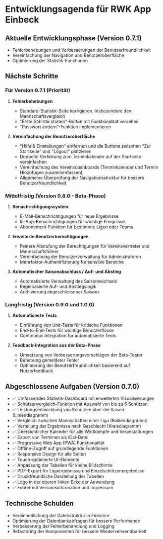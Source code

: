 # Entwicklungsagenda für RWK App Einbeck

## Aktuelle Entwicklungsphase (Version 0.7.1)
- Fehlerbehebungen und Verbesserungen der Benutzerfreundlichkeit
- Vereinfachung der Navigation und Benutzeroberfläche
- Optimierung der Statistik-Funktionen

## Nächste Schritte

### Für Version 0.7.1 (Priorität)
1. **Fehlerbehebungen**
   - Standard-Statistik-Seite korrigieren, insbesondere den Mannschaftsvergleich
   - "Erste Schritte starten"-Button mit Funktionalität versehen
   - "Passwort ändern"-Funktion implementieren

2. **Vereinfachung der Benutzeroberfläche**
   - "Hilfe & Einstellungen" entfernen und die Buttons zwischen "Zur Startseite" und "Logout" platzieren
   - Doppelte Verlinkung zum Terminkalender auf der Startseite vereinfachen
   - Vereinfachung des Vereinsdashboards (Terminkalender und Termin Hinzufügen zusammenfassen)
   - Allgemeine Überprüfung der Navigationsstruktur für bessere Benutzerfreundlichkeit

### Mittelfristig (Version 0.8.0 - Beta-Phase)
1. **Benachrichtigungssystem**
   - E-Mail-Benachrichtigungen für neue Ergebnisse
   - In-App-Benachrichtigungen für wichtige Ereignisse
   - Abonnement-Funktion für bestimmte Ligen oder Teams

2. **Erweiterte Benutzerberechtigungen**
   - Feinere Abstufung der Berechtigungen für Vereinsvertreter und Mannschaftsführer
   - Vereinfachung der Benutzerverwaltung für Administratoren
   - Mehrfaktor-Authentifizierung für sensible Bereiche

3. **Automatischer Saisonabschluss / Auf- und Abstieg**
   - Automatisierte Verwaltung des Saisonwechsels
   - Regelbasierte Auf- und Abstiegslogik
   - Archivierung abgeschlossener Saisons

### Langfristig (Version 0.9.0 und 1.0.0)
1. **Automatisierte Tests**
   - Einführung von Unit-Tests für kritische Funktionen
   - End-to-End-Tests für wichtige Benutzerflüsse
   - Continuous Integration für automatisierte Tests

2. **Feedback-Integration aus der Beta-Phase**
   - Umsetzung von Verbesserungsvorschlägen der Beta-Tester
   - Behebung gemeldeter Fehler
   - Optimierung der Benutzerfreundlichkeit basierend auf Nutzerfeedback

## Abgeschlossene Aufgaben (Version 0.7.0)
- ✅ Umfassendes Statistik-Dashboard mit erweiterten Visualisierungen
- ✅ Schützenvergleich-Funktion mit Auswahl von bis zu 6 Schützen
- ✅ Leistungsentwicklung von Schützen über die Saison (Liniendiagramm)
- ✅ Vergleich zwischen Mannschaften einer Liga (Balkendiagramm)
- ✅ Verteilung der Ergebnisse nach Geschlecht (Kreisdiagramm)
- ✅ Übersichtlicher Kalender für alle Wettkämpfe und Veranstaltungen
- ✅ Export von Terminen als iCal-Datei
- ✅ Progressive Web App (PWA) Funktionalität
- ✅ Offline-Zugriff auf grundlegende Funktionen
- ✅ Responsive Design für alle Seiten
- ✅ Touch-optimierte UI-Elemente
- ✅ Anpassung der Tabellen für kleine Bildschirme
- ✅ PDF-Export für Ligaergebnisse und Einzelschützenergebnisse
- ✅ Druckfreundliche Darstellung der Tabellen
- ✅ Logo in der oberen linken Ecke der Anwendung
- ✅ Footer mit Versionsinformation und Impressum

## Technische Schulden
- Vereinheitlichung der Datenstruktur in Firestore
- Optimierung der Datenbankabfragen für bessere Performance
- Verbesserung der Fehlerbehandlung und Logging
- Refactoring der Komponenten für bessere Wiederverwendbarkeit